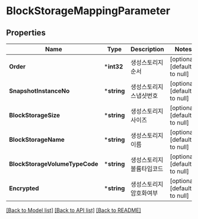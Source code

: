 # BlockStorageMappingParameter

## Properties
Name | Type | Description | Notes
------------ | ------------- | ------------- | -------------
**Order** | ***int32** | 생성스토리지순서 | [optional] [default to null]
**SnapshotInstanceNo** | ***string** | 생성스토리지스냅샷번호 | [optional] [default to null]
**BlockStorageSize** | ***string** | 생성스토리지사이즈 | [optional] [default to null]
**BlockStorageName** | ***string** | 생성스토리지이름 | [optional] [default to null]
**BlockStorageVolumeTypeCode** | ***string** | 생성스토리지볼륨타입코드 | [optional] [default to null]
**Encrypted** | ***string** | 생성스토리지암호화여부 | [optional] [default to null]

[[Back to Model list]](../README.md#documentation-for-models) [[Back to API list]](../README.md#documentation-for-api-endpoints) [[Back to README]](../README.md)


